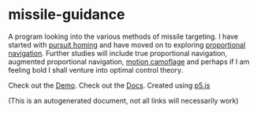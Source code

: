 # missile-guidance

A program looking into the various methods of missile targeting.  I have
started with [pursuit homing](en.wikipedia.org/wiki/Pursuit_guidance) and have
moved on to exploring [proportional navigation](en.wikipedia.org/wiki/Proportional_navigation).
Further studies will include true proportional navigation, augmented proportional
navigation, [motion camoflage](en.wikipedia.org/wiki/Motion_camouflage) and 
perhaps if I am feeling bold I shall venture into optimal control theory.

Check out the [Demo](https://omareq.github.io/missile-guidance).
Check out the [Docs](https://omareq.github.io/missile-guidance/docs).
Created using [p5.js](https://p5js.org/)



(This is an autogenerated document, not all links will necessarily work)
